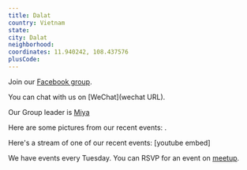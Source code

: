 ```yaml
---
title: Dalat
country: Vietnam
state: 
city: Dalat
neighborhood: 
coordinates: 11.940242, 108.437576
plusCode:
---
```

Join our [Facebook group](https://www.facebook.com/groups/freecodecamp.Dalat).

You can chat with us on [WeChat](wechat URL).

Our Group leader is [Miya](freecodecamp.org/miya)

Here are some pictures from our recent events:
![]().

Here's a stream of one of our recent events:
[youtube embed]

We have events every Tuesday. You can RSVP for an event on [meetup](meetupurl).
